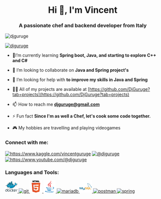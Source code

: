 <h1 align="center">Hi 👋, I'm Vincent</h1>
<h3 align="center">A passionate chef and backend developer from Italy</h3>

<p align="left"> <img src="https://komarev.com/ghpvc/?username=djguruge&label=Profile%20views&color=0e75b6&style=flat" alt="djguruge" /> </p>

<p align="left"> <a href="https://github.com/ryo-ma/github-profile-trophy"><img src="https://github-profile-trophy.vercel.app/?username=djguruge" alt="djguruge" /></a> </p>

- 🌱I’m currently learning **Spring boot, Java, and starting to explore C++ and C#**

- 👯 I’m looking to collaborate on **Java and Spring project's**

- 🤝 I’m looking for help with **to improve my skills in Java and Spring**

- 👨‍💻 All of my projects are available at [https://github.com/DjGuruge?tab=projects](https://github.com/DjGuruge?tab=projects)

- 📫 How to reach me **djguruge@gmail.com**

- ⚡ Fun fact **Since I'm as well a Chef, let's cook some code together.**

- 🎮 My hobbies are travelling and playing videogames

<h3 align="left">Connect with me:</h3>
<p align="left">
<a href="https://kaggle.com/https://www.kaggle.com/vincentguruge" target="blank"><img align="center" src="https://raw.githubusercontent.com/rahuldkjain/github-profile-readme-generator/master/src/images/icons/Social/kaggle.svg" alt="https://www.kaggle.com/vincentguruge" height="30" width="40" /></a>
<a href="https://instagram.com/@djguruge" target="blank"><img align="center" src="https://raw.githubusercontent.com/rahuldkjain/github-profile-readme-generator/master/src/images/icons/Social/instagram.svg" alt="@djguruge" height="30" width="40" /></a>
<a href="https://www.youtube.com/djguruge" target="blank"><img align="center" src="https://raw.githubusercontent.com/rahuldkjain/github-profile-readme-generator/master/src/images/icons/Social/youtube.svg" alt="https://www.youtube.com/@djguruge" height="30" width="40" /></a>
</p>

<h3 align="left">Languages and Tools:</h3>
<p align="left"> <a href="https://www.docker.com/" target="_blank" rel="noreferrer"> <img src="https://raw.githubusercontent.com/devicons/devicon/master/icons/docker/docker-original-wordmark.svg" alt="docker" width="40" height="40"/> </a> <a href="https://git-scm.com/" target="_blank" rel="noreferrer"> <img src="https://www.vectorlogo.zone/logos/git-scm/git-scm-icon.svg" alt="git" width="40" height="40"/> </a> <a href="https://www.w3.org/html/" target="_blank" rel="noreferrer"> <img src="https://raw.githubusercontent.com/devicons/devicon/master/icons/html5/html5-original-wordmark.svg" alt="html5" width="40" height="40"/> </a> <a href="https://www.java.com" target="_blank" rel="noreferrer"> <img src="https://raw.githubusercontent.com/devicons/devicon/master/icons/java/java-original.svg" alt="java" width="40" height="40"/> </a> <a href="https://mariadb.org/" target="_blank" rel="noreferrer"> <img src="https://www.vectorlogo.zone/logos/mariadb/mariadb-icon.svg" alt="mariadb" width="40" height="40"/> </a> <a href="https://www.mysql.com/" target="_blank" rel="noreferrer"> <img src="https://raw.githubusercontent.com/devicons/devicon/master/icons/mysql/mysql-original-wordmark.svg" alt="mysql" width="40" height="40"/> </a> <a href="https://postman.com" target="_blank" rel="noreferrer"> <img src="https://www.vectorlogo.zone/logos/getpostman/getpostman-icon.svg" alt="postman" width="40" height="40"/> </a> <a href="https://spring.io/" target="_blank" rel="noreferrer"> <img src="https://www.vectorlogo.zone/logos/springio/springio-icon.svg" alt="spring" width="40" height="40"/> </a> </p>
